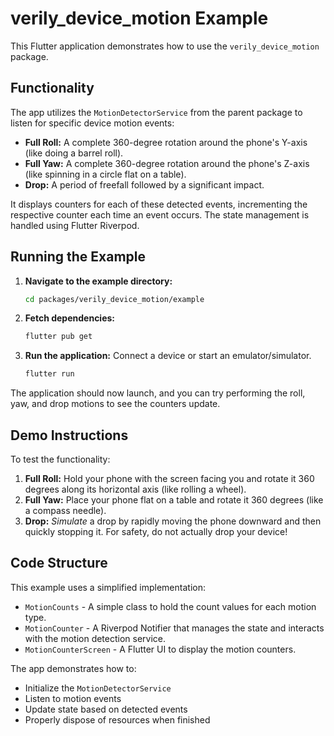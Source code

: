 # verily_device_motion Example

This Flutter application demonstrates how to use the `verily_device_motion` package.

## Functionality

The app utilizes the `MotionDetectorService` from the parent package to listen for specific device motion events:

- **Full Roll:** A complete 360-degree rotation around the phone's Y-axis (like doing a barrel roll).
- **Full Yaw:** A complete 360-degree rotation around the phone's Z-axis (like spinning in a circle flat on a table).
- **Drop:** A period of freefall followed by a significant impact.

It displays counters for each of these detected events, incrementing the respective counter each time an event occurs. The state management is handled using Flutter Riverpod.

## Running the Example

1. **Navigate to the example directory:**
   ```bash
   cd packages/verily_device_motion/example
   ```

2. **Fetch dependencies:**
   ```bash
   flutter pub get
   ```

3. **Run the application:** Connect a device or start an emulator/simulator.
   ```bash
   flutter run
   ```

The application should now launch, and you can try performing the roll, yaw, and drop motions to see the counters update.

## Demo Instructions

To test the functionality:

1. **Full Roll:** Hold your phone with the screen facing you and rotate it 360 degrees along its horizontal axis (like rolling a wheel).
2. **Full Yaw:** Place your phone flat on a table and rotate it 360 degrees (like a compass needle).
3. **Drop:** _Simulate_ a drop by rapidly moving the phone downward and then quickly stopping it. For safety, do not actually drop your device!

## Code Structure

This example uses a simplified implementation:

- `MotionCounts` - A simple class to hold the count values for each motion type.
- `MotionCounter` - A Riverpod Notifier that manages the state and interacts with the motion detection service.
- `MotionCounterScreen` - A Flutter UI to display the motion counters.

The app demonstrates how to:

- Initialize the `MotionDetectorService`
- Listen to motion events
- Update state based on detected events
- Properly dispose of resources when finished
